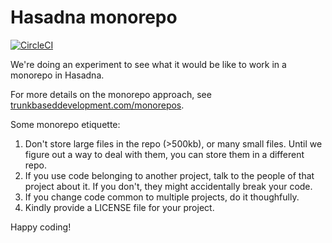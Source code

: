 # Hasadna monorepo

[![CircleCI](https://circleci.com/gh/hasadna/hasadna.svg?style=svg)](https://circleci.com/gh/hasadna/hasadna)

We're doing an experiment to see what it would be like to work in a monorepo in Hasadna.

For more details on the monorepo approach, see [trunkbaseddevelopment.com/monorepos](http://trunkbaseddevelopment.com/monorepos).

Some monorepo etiquette:
1. Don't store large files in the repo (>500kb), or many small files. Until we figure out a way to deal with them, you can store them in a different repo.
2. If you use code belonging to another project, talk to the people of that project about it. If you don't, they might accidentally break your code.
3. If you change code common to multiple projects, do it thoughfully.
4. Kindly provide a LICENSE file for your project.

Happy coding!
